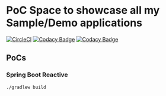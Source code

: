 # PoC Space to showcase all my Sample/Demo applications

[![CircleCI](https://circleci.com/gh/pradyb/poc-space/tree/master.svg?style=svg)](https://circleci.com/gh/pradyb/poc-space/tree/master)
[![Codacy Badge](https://api.codacy.com/project/badge/Grade/4b8bdfb38f2b4c3087c2076429e09885)](https://www.codacy.com/app/pradyb/poc-space?utm_source=github.com&amp;utm_medium=referral&amp;utm_content=pradyb/poc-space&amp;utm_campaign=Badge_Grade)
[![Codacy Badge](https://api.codacy.com/project/badge/Coverage/4b8bdfb38f2b4c3087c2076429e09885)](https://www.codacy.com/app/pradyb/poc-space?utm_source=github.com&utm_medium=referral&utm_content=pradyb/poc-space&utm_campaign=Badge_Coverage)

## PoCs

### Spring Boot Reactive 
```sh
./gradlew build
```